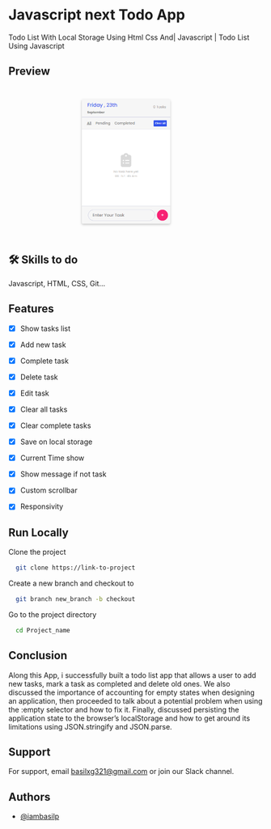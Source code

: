 
# Javascript next Todo App

Todo List With Local Storage Using Html Css And| Javascript | Todo List Using Javascript


## Preview

![To-Do List App](./images/nexttodo.png)


## 🛠 Skills to do
Javascript, HTML, CSS, Git...


## Features
- [x] Show tasks list
- [x] Add new task
- [x] Complete task
- [x] Delete task
- [x] Edit task
- [x] Clear all tasks
- [x] Clear complete tasks
- [x] Save on local storage
- [x] Current Time show
- [x] Show message if not task
- [x] Custom scrollbar
- [x] Responsivity


## Run Locally

Clone the project

```bash
  git clone https://link-to-project
```
Create a new branch and checkout to

```bash
  git branch new_branch -b checkout
```

Go to the project directory

```bash
  cd Project_name
```



## Conclusion
Along this App, i successfully built a todo list app that allows a user to add new tasks, mark a task as completed and delete old ones. We also discussed the importance of accounting for empty states when designing an application, then proceeded to talk about a potential problem when using the :empty selector and how to fix it.
Finally, discussed persisting the application state to the browser’s localStorage and how to get around its limitations using JSON.stringify and JSON.parse.


## Support

For support, email basilxg321@gmail.com or join our Slack channel.


## Authors

- [@iambasilp](https://www.github.com/iambasilp)

